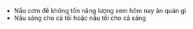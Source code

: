 - Nấu cơm để không tốn năng lượng xem hôm nay ăn quán gì
- Nấu sáng cho cả tối hoặc nấu tối cho cả sáng